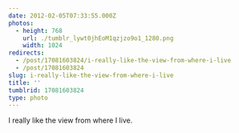 ```yaml
---
date: 2012-02-05T07:33:55.000Z
photos:
  - height: 768
    url: ./tumblr_lywt0jhEoM1qzjzo9o1_1280.png
    width: 1024
redirects:
  - /post/17081603824/i-really-like-the-view-from-where-i-live
  - /post/17081603824
slug: i-really-like-the-view-from-where-i-live
title: ''
tumblrid: 17081603824
type: photo
---
```

<p>I really like the view from where I live.</p>
